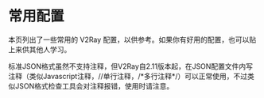 # 常用配置

本页列出了一些常用的 V2Ray 配置，以供参考。如果你有好用的配置，也可以贴上来供其他人学习。

标准JSON格式虽然不支持注释，但V2Ray自2.11版本起，在JSON配置文件内写注释（类似Javascript注释，//单行注释，/\*多行注释\*/）可以正常使用，不过类似JSON格式检查工具会对注释报错，使用时请注意。
